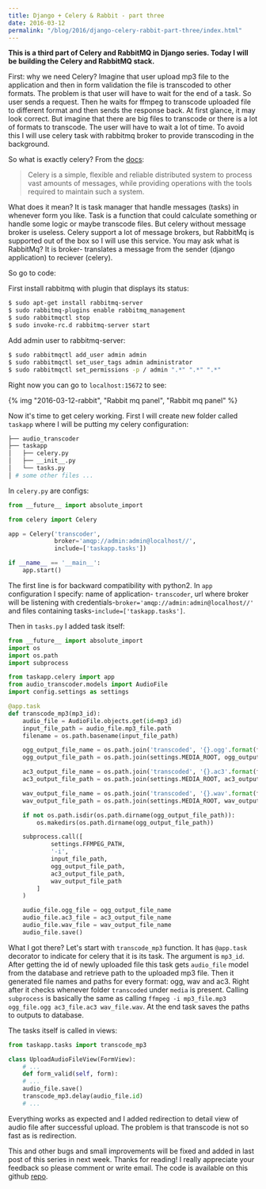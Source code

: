 ```yaml
---
title: Django + Celery & Rabbit - part three
date: 2016-03-12
permalink: "/blog/2016/django-celery-rabbit-part-three/index.html"
---
```


**This is a third part of Celery and RabbitMQ in Django series. Today I
will be building the Celery and RabbitMQ stack.**

First: why we need Celery? Imagine that user upload mp3 file to the
application and then in form validation the file is transcoded to other
formats. The problem is that user will have to wait for the end of a
task. So user sends a request. Then he waits for ffmpeg to transcode
uploaded file to different format and then sends the response back. At
first glance, it may look correct. But imagine that there are big files
to transcode or there is a lot of formats to transcode. The user will
have to wait a lot of time. To avoid this I will use celery task with
rabbitmq broker to provide transcoding in the background.

So what is exactly celery? From the
[docs](http://www.celeryproject.org/):

> Celery is a simple, flexible and reliable distributed system to
> process vast amounts of messages, while providing operations with the
> tools required to maintain such a system.

What does it mean? It is task manager that handle messages (tasks) in
whenever form you like. Task is a function that could calculate
something or handle some logic or maybe transcode files. But celery
without message broker is useless. Celery support a lot of message
brokers, but RabbitMq is supported out of the box so I will use this
service. You may ask what is RabbitMq? It is broker- translates a
message from the sender (django application) to reciever (celery).

So go to code:

First install rabbitmq with plugin that displays its status:

```bash
$ sudo apt-get install rabbitmq-server
$ sudo rabbitmq-plugins enable rabbitmq_management
$ sudo rabbitmqctl stop
$ sudo invoke-rc.d rabbitmq-server start
```

Add admin user to rabbitmq-server:

```bash
$ sudo rabbitmqctl add_user admin admin
$ sudo rabbitmqctl set_user_tags admin administrator
$ sudo rabbitmqctl set_permissions -p / admin ".*" ".*" ".*"
```

Right now you can go to `localhost:15672` to see:

{% img "2016-03-12-rabbit", "Rabbit mq panel", "Rabbit mq panel" %}

Now it's time to get celery working. First I will create new folder
called `taskapp` where I will be putting my celery configuration:

```bash
├── audio_transcoder
├── taskapp
│   ├── celery.py
│   ├── __init__.py 
│   └── tasks.py
│ # some other files ...
```

In `celery.py` are configs:

```python
from __future__ import absolute_import

from celery import Celery

app = Celery('transcoder',
             broker='amqp://admin:admin@localhost//',
             include=['taskapp.tasks'])

if __name__ == '__main__':
    app.start()
```

The first line is for backward compatibility with python2. In `app`
configuration I specify: name of application- `transcoder`, url where
broker will be listening with
credentials-`broker='amqp://admin:admin@localhost//'` and files
containing tasks-`include=['taskapp.tasks']`.

Then in `tasks.py` I added task itself:

```python
from __future__ import absolute_import
import os
import os.path
import subprocess

from taskapp.celery import app
from audio_transcoder.models import AudioFile
import config.settings as settings

@app.task
def transcode_mp3(mp3_id):
    audio_file = AudioFile.objects.get(id=mp3_id)
    input_file_path = audio_file.mp3_file.path
    filename = os.path.basename(input_file_path)

    ogg_output_file_name = os.path.join('transcoded', '{}.ogg'.format(filename))
    ogg_output_file_path = os.path.join(settings.MEDIA_ROOT, ogg_output_file_name)

    ac3_output_file_name = os.path.join('transcoded', '{}.ac3'.format(filename))
    ac3_output_file_path = os.path.join(settings.MEDIA_ROOT, ac3_output_file_name)

    wav_output_file_name = os.path.join('transcoded', '{}.wav'.format(filename))
    wav_output_file_path = os.path.join(settings.MEDIA_ROOT, wav_output_file_name)

    if not os.path.isdir(os.path.dirname(ogg_output_file_path)):
        os.makedirs(os.path.dirname(ogg_output_file_path))

    subprocess.call([
            settings.FFMPEG_PATH,
            '-i',
            input_file_path,
            ogg_output_file_path,
            ac3_output_file_path,
            wav_output_file_path
        ]
    )

    audio_file.ogg_file = ogg_output_file_name
    audio_file.ac3_file = ac3_output_file_name
    audio_file.wav_file = wav_output_file_name
    audio_file.save()
```

What I got there? Let's start with `transcode_mp3` function. It has
`@app.task` decorator to indicate for celery that it is its task. The
argument is `mp3_id`. After getting the id of newly uploaded file this
task gets `audio_file` model from the database and retrieve path to the
uploaded mp3 file. Then it generated file names and paths for every
format: ogg, wav and ac3. Right after it checks whenever folder
`transcoded` under `media` is present. Calling `subprocess` is basically
the same as calling
`ffmpeg -i mp3_file.mp3 ogg_file.ogg ac3_file.ac3 wav_file.wav`. At the
end task saves the paths to outputs to database.

The tasks itself is called in views:

```python
from taskapp.tasks import transcode_mp3

class UploadAudioFileView(FormView):
    # ...
    def form_valid(self, form):
    # ...
    audio_file.save()
    transcode_mp3.delay(audio_file.id)
    # ...
```

Everything works as expected and I added redirection to detail view of
audio file after successful upload. The problem is that transcode is not
so fast as is redirection.

This and other bugs and small improvements will be fixed and added in
last post of this series in next week. Thanks for reading! I really
appreciate your feedback so please comment or write email. The code is
available on this github
[repo](https://github.com/krzysztofzuraw/blog-celery-rabbit).
